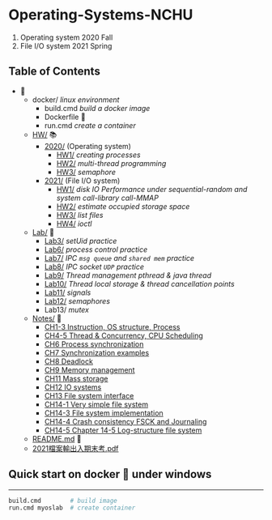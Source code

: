 # Operating-Systems-NCHU

1. Operating system 2020 Fall
2. File I/O system 2021 Spring

## Table of Contents
+ :file_folder:
    + docker/ *linux environment*
      + build.cmd *build a docker image*
      + Dockerfile :whale:
      + run.cmd *create a container*
    + [HW/](https://github.com/liao2000/Operating-Systems-NCHU/tree/main/HW) :books:
      + [2020/](https://github.com/liao2000/Operating-Systems-NCHU/tree/main/HW/2020) (Operating system)
        + [HW1/](https://github.com/liao2000/Operating-Systems-NCHU/tree/main/HW/2020/HW1) *creating processes*
        + [HW2/](https://github.com/liao2000/Operating-Systems-NCHU/tree/main/HW/2020/HW2) *multi-thread programming*
        + [HW3/](https://github.com/liao2000/Operating-Systems-NCHU/tree/main/HW/2020/HW3) *semaphore*
      + [2021/](https://github.com/liao2000/Operating-Systems-NCHU/tree/main/HW/2021) (File I/O system)
        + [HW1/](https://github.com/liao2000/Operating-Systems-NCHU/tree/main/HW/2021/HW1) *disk IO Performance under sequential-random and system call-library call-MMAP*
        + [HW2/](https://github.com/liao2000/Operating-Systems-NCHU/tree/main/HW/2021/HW2) *estimate occupied storage space*
        + [HW3/](https://github.com/liao2000/Operating-Systems-NCHU/tree/main/HW/2021/HW3) *list files*
        + [HW4/](https://github.com/liao2000/Operating-Systems-NCHU/tree/main/HW/2021/HW4) *ioctl*
    + [Lab/](https://github.com/liao2000/Operating-Systems-NCHU/tree/main/Lab) :microscope:
      + [Lab3/](https://github.com/liao2000/Operating-Systems-NCHU/tree/main/Lab/Lab3) *setUid practice*
      + [Lab6/](https://github.com/liao2000/Operating-Systems-NCHU/tree/main/Lab/Lab6) *process control practice*
      + [Lab7/](https://github.com/liao2000/Operating-Systems-NCHU/tree/main/Lab/Lab7) *IPC `msg queue` and `shared mem` practice*
      + [Lab8/](https://github.com/liao2000/Operating-Systems-NCHU/tree/main/Lab/Lab8) *IPC socket `UDP` practice*
      + [Lab9/](https://github.com/liao2000/Operating-Systems-NCHU/tree/main/Lab/Lab9) *Thread management pthread & java thread*
      + [Lab10/](https://github.com/liao2000/Operating-Systems-NCHU/tree/main/Lab/Lab10) *Thread local storage & thread cancellation points*
      + [Lab11/](https://github.com/liao2000/Operating-Systems-NCHU/tree/main/Lab/Lab11) *signals*
      + [Lab12/](https://github.com/liao2000/Operating-Systems-NCHU/tree/main/Lab/Lab12) *semaphores*
      + Lab13/ *mutex*
    + [Notes/](https://github.com/liao2000/Operating-Systems-NCHU/tree/main/Notes) :notebook:
      + [CH1-3 Instruction, OS structure, Process](https://github.com/liao2000/Operating-Systems-NCHU/blob/main/Notes/CH1-3.md)
      + [CH4-5 Thread & Concurrency, CPU Scheduling](https://github.com/liao2000/Operating-Systems-NCHU/blob/main/Notes/CH4-5.md)
      + [CH6 Process synchronization](https://github.com/liao2000/Operating-Systems-NCHU/blob/main/Notes/Chapter%206%20Process%20synchronization.md)
      + [CH7 Synchronization examples](https://github.com/liao2000/Operating-Systems-NCHU/blob/main/Notes/Chapter%207%20Synchronization%20examples.md)
      + [CH8 Deadlock](https://github.com/liao2000/Operating-Systems-NCHU/blob/main/Notes/Chapter%208%20Deadlock.md)
      + [CH9 Memory management](https://github.com/liao2000/Operating-Systems-NCHU/blob/main/Notes/Chapter%209%20Memory%20management.md)
      + [CH11 Mass storage](https://github.com/liao2000/Operating-Systems-NCHU/blob/main/Notes/Chapter%2011%20Mass%20storage.md)
      + [CH12 IO systems](https://github.com/liao2000/Operating-Systems-NCHU/blob/main/Notes/Chapter%2012%20IO%20systems.md)
      + [CH13 File system interface](https://github.com/liao2000/Operating-Systems-NCHU/blob/main/Notes/Chapter%2013%20File%20system%20interface.md)
      + [CH14-1 Very simple file system](https://github.com/liao2000/Operating-Systems-NCHU/blob/main/Notes/Chapter%2014-1%20Very%20simple%20file%20system.md)
      + [CH14-3 File system implementation](https://github.com/liao2000/Operating-Systems-NCHU/blob/main/Notes/Chapter%2014-3%20File%20system%20implementation.md)
      + [CH14-4 Crash consistency FSCK and Journaling](https://github.com/liao2000/Operating-Systems-NCHU/blob/main/Notes/Chapter%2014-4%20Crash%20consistency%20FSCK%20and%20Journaling.md)
      + [CH14-5 Chapter 14-5 Log-structure file system](https://github.com/liao2000/Operating-Systems-NCHU/blob/main/Notes/Chapter%2014-5%20Log-structure%20file%20system.md)
    + [README.md](https://github.com/liao2000/Operating-Systems-NCHU/blob/main/README.md) :book:
    + [2021檔案輸出入期末考.pdf](https://github.com/liao2000/Operating-Systems-NCHU/blob/main/2021%E6%AA%94%E6%A1%88%E8%BC%B8%E5%87%BA%E5%85%A5%E6%9C%9F%E6%9C%AB%E8%80%83.pdf)

## Quick start on docker :whale: under windows

---

```sh
build.cmd        # build image
run.cmd myoslab  # create container
```
